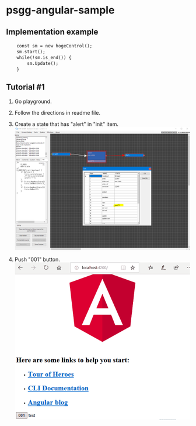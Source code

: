 # psgg-angular-sample

## Implementation example

```
    const sm = new hogeControl();
    sm.start();
    while(!sm.is_end()) {
        sm.Update();
    }
```

## Tutorial #1

1. Go playground.  
  
2. Follow the directions in readme file.  
  
3. Create a state that has "alert" in "init" item. 
![](https://raw.githubusercontent.com/NNNIC/psgg-angular-sample/master/wiki/alert.PNG)  
  
4. Push "001" button.  
![](https://raw.githubusercontent.com/NNNIC/psgg-angular-sample/master/wiki/test01.gif)  

